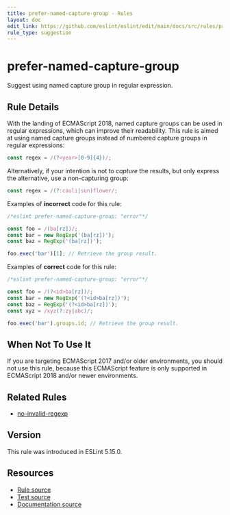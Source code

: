 ```yaml
---
title: prefer-named-capture-group - Rules
layout: doc
edit_link: https://github.com/eslint/eslint/edit/main/docs/src/rules/prefer-named-capture-group.md
rule_type: suggestion
---
```

<!-- Note: No pull requests accepted for this file. See README.md in the root directory for details. -->

# prefer-named-capture-group

Suggest using named capture group in regular expression.

## Rule Details

With the landing of ECMAScript 2018, named capture groups can be used in regular expressions, which can improve their readability.
This rule is aimed at using named capture groups instead of numbered capture groups in regular expressions:

```js
const regex = /(?<year>[0-9]{4})/;
```

Alternatively, if your intention is not to _capture_ the results, but only express the alternative, use a non-capturing group:

```js
const regex = /(?:cauli|sun)flower/;
```

Examples of **incorrect** code for this rule:

```js
/*eslint prefer-named-capture-group: "error"*/

const foo = /(ba[rz])/;
const bar = new RegExp('(ba[rz])');
const baz = RegExp('(ba[rz])');

foo.exec('bar')[1]; // Retrieve the group result.
```

Examples of **correct** code for this rule:

```js
/*eslint prefer-named-capture-group: "error"*/

const foo = /(?<id>ba[rz])/;
const bar = new RegExp('(?<id>ba[rz])');
const baz = RegExp('(?<id>ba[rz])');
const xyz = /xyz(?:zy|abc)/;

foo.exec('bar').groups.id; // Retrieve the group result.
```

## When Not To Use It

If you are targeting ECMAScript 2017 and/or older environments, you should not use this rule, because this ECMAScript feature is only supported in ECMAScript 2018 and/or newer environments.

## Related Rules

* [no-invalid-regexp](./no-invalid-regexp)

## Version

This rule was introduced in ESLint 5.15.0.

## Resources

* [Rule source](https://github.com/eslint/eslint/tree/HEAD/lib/rules/prefer-named-capture-group.js)
* [Test source](https://github.com/eslint/eslint/tree/HEAD/tests/lib/rules/prefer-named-capture-group.js)
* [Documentation source](https://github.com/eslint/eslint/tree/HEAD/docs/src/rules/prefer-named-capture-group.md)
